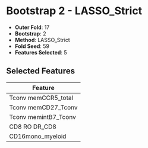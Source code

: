 # Bootstrap 2 - LASSO_Strict

- **Outer Fold**: 17
- **Bootstrap**: 2
- **Method**: LASSO_Strict
- **Fold Seed**: 59
- **Features Selected**: 5

## Selected Features

| Feature |
|---------|
| Tconv memCCR5_total |
| Tconv memCD27_Tconv |
| Tconv memintB7_Tconv |
| CD8 RO DR_CD8 |
| CD16mono_myeloid |
